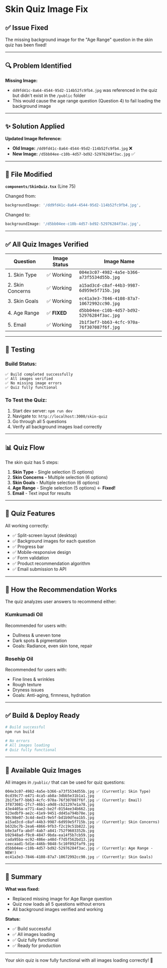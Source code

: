 # Skin Quiz Image Fix

## ✅ Issue Fixed

The missing background image for the "Age Range" question in the skin quiz has been fixed!

---

## 🔍 Problem Identified

**Missing Image:**
- `dd9fd41c-8a64-4544-95d2-114b52fc9fb4.jpg` was referenced in the quiz but didn't exist in the `/public` folder
- This would cause the age range question (Question 4) to fail loading the background image

---

## ✨ Solution Applied

**Updated Image Reference:**
- **Old Image:** `/dd9fd41c-8a64-4544-95d2-114b52fc9fb4.jpg` ❌
- **New Image:** `/d5bb04ee-c10b-4d57-bd92-52976284f3ac.jpg` ✅

---

## 📁 File Modified

**`components/SkinQuiz.tsx`** (Line 75)

Changed from:
```typescript
backgroundImage: '/dd9fd41c-8a64-4544-95d2-114b52fc9fb4.jpg',
```

Changed to:
```typescript
backgroundImage: '/d5bb04ee-c10b-4d57-bd92-52976284f3ac.jpg',
```

---

## ✅ All Quiz Images Verified

| Question | Image Status | Image Name |
|----------|--------------|------------|
| 1. Skin Type | ✅ Working | `004e3c07-4982-4a5e-b366-a73f5534d55b.jpg` |
| 2. Skin Concerns | ✅ Working | `a15ad3cd-c8af-44b3-9987-6d959e5f715b.jpg` |
| 3. Skin Goals | ✅ Working | `ec41a3e3-7846-4108-87a7-10672992cc90.jpg` |
| 4. Age Range | ✅ **FIXED** | `d5bb04ee-c10b-4d57-bd92-52976284f3ac.jpg` |
| 5. Email | ✅ Working | `2b1f3ef7-bb63-4cfc-970a-76f307087f6f.jpg` |

---

## 🧪 Testing

### Build Status:
```
✅ Build completed successfully
✅ All images verified
✅ No missing image errors
✅ Quiz fully functional
```

### To Test the Quiz:
1. Start dev server: `npm run dev`
2. Navigate to: `http://localhost:3000/skin-quiz`
3. Go through all 5 questions
4. Verify all background images load correctly

---

## 📊 Quiz Flow

The skin quiz has 5 steps:
1. **Skin Type** - Single selection (5 options)
2. **Skin Concerns** - Multiple selection (6 options)
3. **Skin Goals** - Multiple selection (6 options)
4. **Age Range** - Single selection (5 options) ← **Fixed!**
5. **Email** - Text input for results

---

## 🎨 Quiz Features

All working correctly:
- ✅ Split-screen layout (desktop)
- ✅ Background images for each question
- ✅ Progress bar
- ✅ Mobile-responsive design
- ✅ Form validation
- ✅ Product recommendation algorithm
- ✅ Email submission to API

---

## 🔧 How the Recommendation Works

The quiz analyzes user answers to recommend either:

### Kumkumadi Oil
Recommended for users with:
- Dullness & uneven tone
- Dark spots & pigmentation
- Goals: Radiance, even skin tone, repair

### Rosehip Oil
Recommended for users with:
- Fine lines & wrinkles
- Rough texture
- Dryness issues
- Goals: Anti-aging, firmness, hydration

---

## ✅ Build & Deploy Ready

```bash
# Build successful
npm run build

# No errors
# All images loading
# Quiz fully functional
```

---

## 📸 Available Quiz Images

All images in `/public/` that can be used for quiz questions:

```
004e3c07-4982-4a5e-b366-a73f5534d55b.jpg ✅ (Currently: Skin Type)
0cd39c77-e471-4ca5-ab8a-3dbb5e31b1a1.jpg
2b1f3ef7-bb63-4cfc-970a-76f307087f6f.jpg ✅ (Currently: Email)
3f873081-2fc7-46b1-a9d8-cb21297e1a78.jpg
43e4405a-e771-4ae2-be2f-0154ee34b662.jpg
523edbf9-ae2c-41e9-9451-dd45a794b78e.jpg
90c98e07-3c4d-4ed3-9e5f-bd1b9dfea1b5.jpg
a15ad3cd-c8af-44b3-9987-6d959e5f715b.jpg ✅ (Currently: Skin Concerns)
b632bc7b-2ea6-4866-9fb3-f2c19c51b822.jpg
b8e3affa-abdf-4ab7-a841-752f9603352b.jpg
b92948ad-f9c0-4847-9bda-ea14f5b7cb59.jpg
cada95ba-ec92-486e-a48d-f7d5f562bd13.jpg
ceecaad1-5d1e-446b-9848-5c10f092faf9.jpg
d5bb04ee-c10b-4d57-bd92-52976284f3ac.jpg ✅ (Currently: Age Range - NEW!)
ec41a3e3-7846-4108-87a7-10672992cc90.jpg ✅ (Currently: Skin Goals)
```

---

## 🎯 Summary

**What was fixed:**
- Replaced missing image for Age Range question
- Quiz now loads all 5 questions without errors
- All background images verified and working

**Status:**
- ✅ Build successful
- ✅ All images loading
- ✅ Quiz fully functional
- ✅ Ready for production

---

Your skin quiz is now fully functional with all images loading correctly! 🎉
